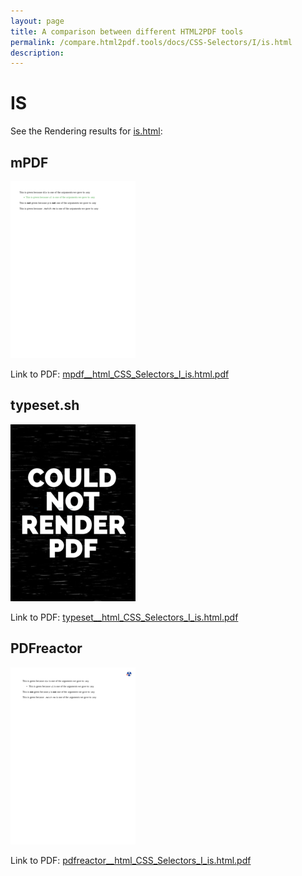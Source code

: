 ```yaml
---
layout: page
title: A comparison between different HTML2PDF tools
permalink: /compare.html2pdf.tools/docs/CSS-Selectors/I/is.html
description: 
---
```


# IS

See the Rendering results for [is.html](/html/CSS%20Selectors/I/is.html):

## mPDF
![](mpdf__html_CSS_Selectors_I_is.html.png) 

Link to PDF: [mpdf__html_CSS_Selectors_I_is.html.pdf](mpdf__html_CSS_Selectors_I_is.html.pdf)

## typeset.sh
![](typeset__html_CSS_Selectors_I_is.html.png) 

Link to PDF: [typeset__html_CSS_Selectors_I_is.html.pdf](typeset__html_CSS_Selectors_I_is.html.pdf)

## PDFreactor
![](pdfreactor__html_CSS_Selectors_I_is.html.png) 

Link to PDF: [pdfreactor__html_CSS_Selectors_I_is.html.pdf](pdfreactor__html_CSS_Selectors_I_is.html.pdf)

